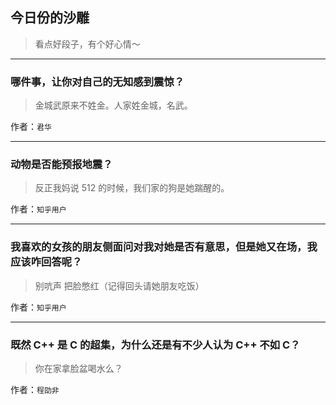 ## 今日份的沙雕

> 看点好段子，有个好心情～


 
---

### 哪件事，让你对自己的无知感到震惊？

> 金城武原来不姓金。人家姓金城，名武。


作者：`君华`

---

### 动物是否能预报地震？

> 反正我妈说 512 的时候，我们家的狗是她踹醒的。


作者：`知乎用户`

---

### 我喜欢的女孩的朋友侧面问对我对她是否有意思，但是她又在场，我应该咋回答呢？

> 别吭声  把脸憋红（记得回头请她朋友吃饭）


作者：`知乎用户`

---

### 既然 C++ 是 C 的超集，为什么还是有不少人认为 C++ 不如 C？

> 你在家拿脸盆喝水么？


作者：`程劭非`